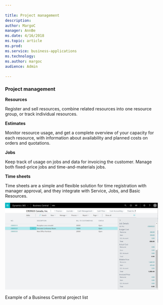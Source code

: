 ```yaml
---

title: Project management
description: 
author: MargoC
manager: AnnBe
ms.date: 4/16/2018
ms.topic: article
ms.prod: 
ms.service: business-applications
ms.technology: 
ms.author: margoc
audience: Admin

---
```

### Project management



**Resources**

Register and sell resources, combine related resources into one resource group,
or track individual resources.

**Estimates**

Monitor resource usage, and get a complete overview of your capacity for each
resource, with information about availability and planned costs on orders and
quotations.

**Jobs**

Keep track of usage on jobs and data for invoicing the customer. Manage both
fixed-price jobs and time-and-materials jobs.

**Time sheets**

Time sheets are a simple and flexible solution for time registration with
manager approval, and they integrate with Service, Jobs, and Basic Resources.

![A screenshot of the Business Central project list](media/project-management-1.png "A screenshot of the Business Central project list")
<!-- SMB_BusinessCentral_Projects_A.png -->


Example of a Business Central project list
